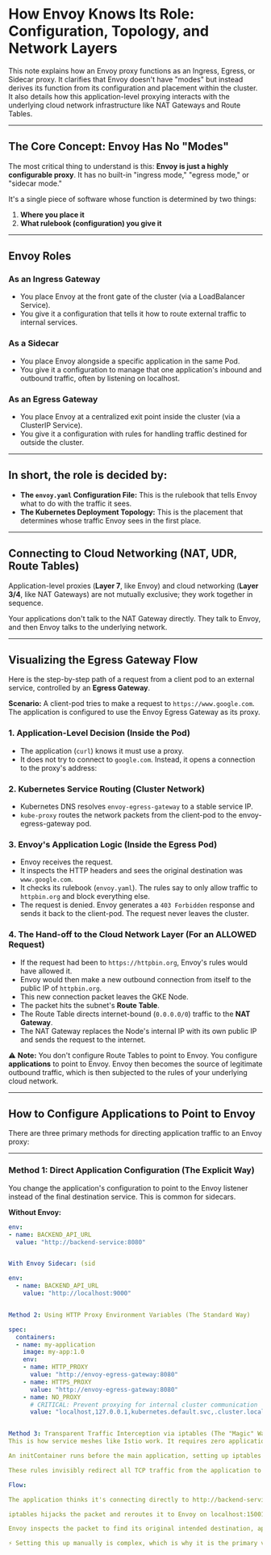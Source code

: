 # How Envoy Knows Its Role: Configuration, Topology, and Network Layers

This note explains how an Envoy proxy functions as an Ingress, Egress, or Sidecar proxy. It clarifies that Envoy doesn't have "modes" but instead derives its function from its configuration and placement within the cluster. It also details how this application-level proxying interacts with the underlying cloud network infrastructure like NAT Gateways and Route Tables.

---

## The Core Concept: Envoy Has No "Modes"

The most critical thing to understand is this: **Envoy is just a highly configurable proxy**. It has no built-in "ingress mode," "egress mode," or "sidecar mode."

It's a single piece of software whose function is determined by two things:  
1. **Where you place it**  
2. **What rulebook (configuration) you give it**

---

## Envoy Roles

### As an Ingress Gateway
- You place Envoy at the front gate of the cluster (via a LoadBalancer Service).  
- You give it a configuration that tells it how to route external traffic to internal services.  

### As a Sidecar
- You place Envoy alongside a specific application in the same Pod.  
- You give it a configuration to manage that one application's inbound and outbound traffic, often by listening on localhost.  

### As an Egress Gateway
- You place Envoy at a centralized exit point inside the cluster (via a ClusterIP Service).  
- You give it a configuration with rules for handling traffic destined for outside the cluster.  

---

## In short, the role is decided by:

- **The `envoy.yaml` Configuration File:** This is the rulebook that tells Envoy what to do with the traffic it sees.  
- **The Kubernetes Deployment Topology:** This is the placement that determines whose traffic Envoy sees in the first place.  

---

## Connecting to Cloud Networking (NAT, UDR, Route Tables)

Application-level proxies (**Layer 7**, like Envoy) and cloud networking (**Layer 3/4**, like NAT Gateways) are not mutually exclusive; they work together in sequence.  

Your applications don't talk to the NAT Gateway directly. They talk to Envoy, and then Envoy talks to the underlying network.  

---

## Visualizing the Egress Gateway Flow

Here is the step-by-step path of a request from a client pod to an external service, controlled by an **Egress Gateway**.  

**Scenario:** A client-pod tries to make a request to `https://www.google.com`. The application is configured to use the Envoy Egress Gateway as its proxy.  

### 1. Application-Level Decision (Inside the Pod)
- The application (`curl`) knows it must use a proxy.  
- It does not try to connect to `google.com`. Instead, it opens a connection to the proxy's address:  



### 2. Kubernetes Service Routing (Cluster Network)
- Kubernetes DNS resolves `envoy-egress-gateway` to a stable service IP.  
- `kube-proxy` routes the network packets from the client-pod to the envoy-egress-gateway pod.  

### 3. Envoy's Application Logic (Inside the Egress Pod)
- Envoy receives the request.  
- It inspects the HTTP headers and sees the original destination was `www.google.com`.  
- It checks its rulebook (`envoy.yaml`). The rules say to only allow traffic to `httpbin.org` and block everything else.  
- The request is denied. Envoy generates a `403 Forbidden` response and sends it back to the client-pod. The request never leaves the cluster.  

### 4. The Hand-off to the Cloud Network Layer (For an ALLOWED Request)
- If the request had been to `https://httpbin.org`, Envoy's rules would have allowed it.  
- Envoy would then make a new outbound connection from itself to the public IP of `httpbin.org`.  
- This new connection packet leaves the GKE Node.  
- The packet hits the subnet's **Route Table**.  
- The Route Table directs internet-bound (`0.0.0.0/0`) traffic to the **NAT Gateway**.  
- The NAT Gateway replaces the Node's internal IP with its own public IP and sends the request to the internet.  

⚠️ **Note:** You don't configure Route Tables to point to Envoy. You configure **applications** to point to Envoy. Envoy then becomes the source of legitimate outbound traffic, which is then subjected to the rules of your underlying cloud network.  

---

## How to Configure Applications to Point to Envoy

There are three primary methods for directing application traffic to an Envoy proxy:  

---

### Method 1: Direct Application Configuration (The Explicit Way)
You change the application's configuration to point to the Envoy listener instead of the final destination service. This is common for sidecars.  

**Without Envoy:**
```yaml
env:
- name: BACKEND_API_URL
  value: "http://backend-service:8080"


With Envoy Sidecar: (sid

env:
  - name: BACKEND_API_URL
    value: "http://localhost:9000"


Method 2: Using HTTP Proxy Environment Variables (The Standard Way)

spec:
  containers:
  - name: my-application
    image: my-app:1.0
    env:
    - name: HTTP_PROXY
      value: "http://envoy-egress-gateway:8080"
    - name: HTTPS_PROXY
      value: "http://envoy-egress-gateway:8080"
    - name: NO_PROXY
      # CRITICAL: Prevent proxying for internal cluster communication
      value: "localhost,127.0.0.1,kubernetes.default.svc,.cluster.local"


Method 3: Transparent Traffic Interception via iptables (The "Magic" Way)
This is how service meshes like Istio work. It requires zero application configuration changes.

An initContainer runs before the main application, setting up iptables rules within the pod's network namespace.

These rules invisibly redirect all TCP traffic from the application to the Envoy sidecar's listener port.

Flow:

The application thinks it's connecting directly to http://backend-service:8080.

iptables hijacks the packet and reroutes it to Envoy on localhost:15001.

Envoy inspects the packet to find its original intended destination, applies its rules, and then forwards the traffic correctly.

⚡ Setting this up manually is complex, which is why it is the primary value of an automated service mesh.
